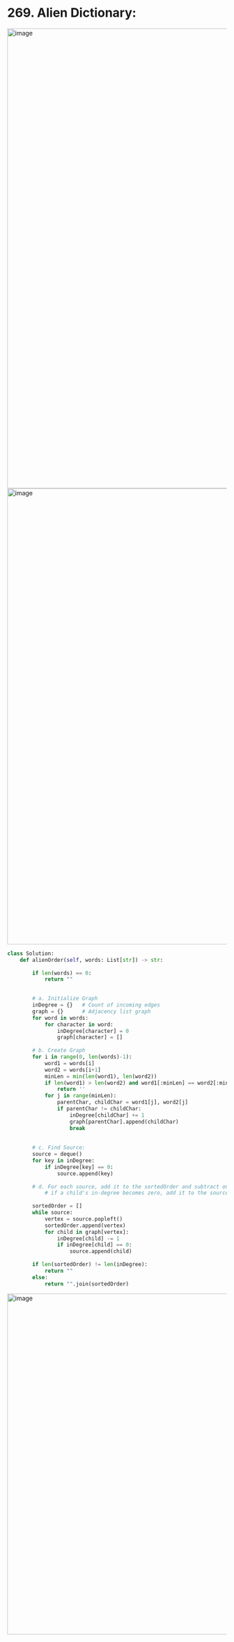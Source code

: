 # 269. Alien Dictionary:

<img width="1055" alt="image" src="https://user-images.githubusercontent.com/35987583/177000306-fcec9e28-7a69-4f2a-a3b3-f23ccecf7b0e.png">
<img width="1046" alt="image" src="https://user-images.githubusercontent.com/35987583/177000314-b91d0cdc-cf55-48a4-87b7-1492b431ad38.png">


```python
class Solution:
    def alienOrder(self, words: List[str]) -> str:
        
        if len(words) == 0:
            return ""

        
        # a. Initialize Graph
        inDegree = {}   # Count of incoming edges
        graph = {}      # Adjacency list graph
        for word in words:
            for character in word:
                inDegree[character] = 0
                graph[character] = []
        
        # b. Create Graph
        for i in range(0, len(words)-1):
            word1 = words[i]
            word2 = words[i+1]
            minLen = min(len(word1), len(word2))
            if len(word1) > len(word2) and word1[:minLen] == word2[:minLen]:
                return ''
            for j in range(minLen): 
                parentChar, childChar = word1[j], word2[j]
                if parentChar != childChar:
                    inDegree[childChar] += 1
                    graph[parentChar].append(childChar)
                    break
                    
        
        # c. Find Source:
        source = deque()
        for key in inDegree:
            if inDegree[key] == 0:
                source.append(key)
                
        # d. For each source, add it to the sortedOrder and subtract one from all of its children's in-degrees
            # if a child's in-degree becomes zero, add it to the sources queue
            
        sortedOrder = []
        while source:
            vertex = source.popleft()
            sortedOrder.append(vertex)
            for child in graph[vertex]:
                inDegree[child] -= 1
                if inDegree[child] == 0:
                    source.append(child)
        
        if len(sortedOrder) != len(inDegree):
            return ""
        else:
            return "".join(sortedOrder)
```

<img width="782" alt="image" src="https://user-images.githubusercontent.com/35987583/177000478-50b6d060-cc09-4a7d-afd6-e892ecb27551.png">
